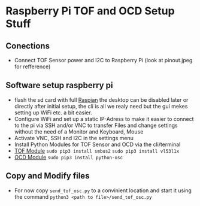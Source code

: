 # Raspberry Pi TOF and OCD Setup Stuff

## Conections
* Connect TOF Sensor power and I2C to Raspberry Pi (look at pinout.jpeg for refference)

## Software setup raspberry pi
* flash the sd card with full [Raspian](https://www.raspberrypi.org/downloads/raspbian/) the desktop can be disabled later or directly after initial setup, the cli is all we realy need but the gui mekes setting up WiFi etc. a bit easier.
* Configure WiFi and set up a static IP-Adress to make it easier to connect to the pi via SSH and/or VNC to transfer Files and change settings without the need of a Monitor and Keyboard, Mouse
* Activate VNC, SSH and I2C in the settings menu
* Install Python Modules for TOF Sensor and OCD via the cli/terminal
* [TOF Module](https://github.com/pimoroni/vl53l1x-python)
``sudo pip3 install smbus2``
``sudo pip3 install vl53l1x``
* [OCD Module](https://github.com/attwad/python-osc)
``sudo pip3 install python-osc``

## Copy and Modify files
* For now copy `send_tof_osc.py` to a convinient location and start it using the command `python3 <path to file>/send_tof_osc.py`